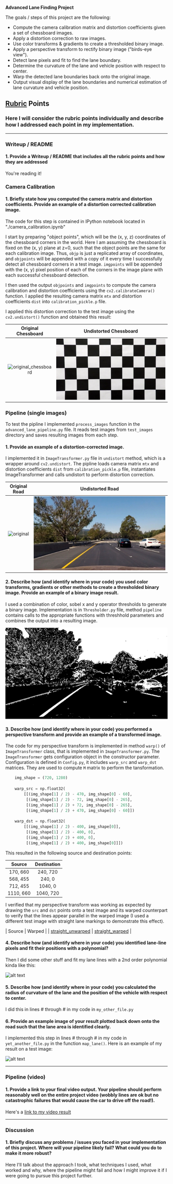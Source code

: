 **Advanced Lane Finding Project**

The goals / steps of this project are the following:

* Compute the camera calibration matrix and distortion coefficients given a set of chessboard images.
* Apply a distortion correction to raw images.
* Use color transforms & gradients to create a thresholded binary image.
* Apply a perspective transform to rectify binary image ("birds-eye view").
* Detect lane pixels and fit to find the lane boundary.
* Determine the curvature of the lane and vehicle position with respect to center.
* Warp the detected lane boundaries back onto the original image.
* Output visual display of the lane boundaries and numerical estimation of lane curvature and vehicle position.

[//]: # (Image References)

[original_chessboard]: ./camera_cal/calibration1.jpg "Original chessboard"
[undistorted_chessboard]: ./output_images/calibration1.jpg "Undistorted chessboard"
[original]: ./test_images/test6.jpg "Original road"
[undistorted_road]: ./output_images/test6.jpg_0.jpg "Undistorted road"

[straight_unwarped]: ./output_images/straight_lines1.jpg_2_1.jpg "Straight lines unwarped"
[straight_warped]: ./output_images/straight_lines1.jpg_2_2.jpg "Straight lines warped"

[binary]: ./output_images/test6.jpg_1.jpg "Binary Example"
[image4]: ./examples/warped_straight_lines.jpg "Warp Example"
[image5]: ./examples/color_fit_lines.jpg "Fit Visual"
[image6]: ./examples/example_output.jpg "Output"
[video1]: ./project_video.mp4 "Video"

## [Rubric](https://review.udacity.com/#!/rubrics/571/view) Points

### Here I will consider the rubric points individually and describe how I addressed each point in my implementation.  

---

### Writeup / README

#### 1. Provide a Writeup / README that includes all the rubric points and how they are addressed
You're reading it!

### Camera Calibration

#### 1. Briefly state how you computed the camera matrix and distortion coefficients. Provide an example of a distortion corrected calibration image.

The code for this step is contained in IPython notebook located in "./camera_calibration.ipynb"

I start by preparing "object points", which will be the (x, y, z) coordinates of the chessboard corners in the world. Here I am assuming the chessboard is fixed on the (x, y) plane at z=0, such that the object points are the same for each calibration image.  Thus, `objp` is just a replicated array of coordinates, and `objpoints` will be appended with a copy of it every time I successfully detect all chessboard corners in a test image.  `imgpoints` will be appended with the (x, y) pixel position of each of the corners in the image plane with each successful chessboard detection.  

I then used the output `objpoints` and `imgpoints` to compute the camera calibration and distortion coefficients using the `cv2.calibrateCamera()` function. I applied the resulting camera matrix `mtx` and distortion coefficients `dist` into `calibration_pickle.p` file.

I applied this distortion correction to the test image using the `cv2.undistort()` function and obtained this result: 

| Original Chessboard | Undistorted Chessboard |
|:-------------------:|:---------------------:| 
| ![original_chessboard] | ![undistorted_chessboard] |

### Pipeline (single images)

To test the pipline I implemented `process_images` function in the `advanced_lane_pipeline.py` file. It reads test images from `test_images` directory and saves resulting images from each step.

#### 1. Provide an example of a distortion-corrected image.

I implemented it in `ImageTransformer.py` file in `undistort` method, which is a wrapper around `cv2.undistort`. The pipline loads camera matrix `mtx` and distortion coefficients `dist` from `calibration_pickle.p` file, instantiates ImageTransformer and calls undistort to perform distortion correction. 

| Original Road | Undistorted Road |
|:-------------------:|:---------------------:| 
| ![original] | ![undistorted_road] |

#### 2. Describe how (and identify where in your code) you used color transforms, gradients or other methods to create a thresholded binary image.  Provide an example of a binary image result.

I used a combination of color, sobel x and y operator thresholds to generate a binary image. Implementation is in `Thresholder.py` file, method `pipeline` contains calls to the appropriate functions with threshhold parameters and combines the output into a resulting image.

![binary]

#### 3. Describe how (and identify where in your code) you performed a perspective transform and provide an example of a transformed image.

The code for my perspective transform is implemented in method `warp()` of `ImageTransformer` class, that is implemented in `ImageTransformer.py`. The `ImageTransformer` gets configuration object in the constructor parameter. Configuration is defined in `Config.py`, it includes `warp_src` and `warp_dst` matrices. They are used to compute `M` matrix to perform the tansformation.


```python
    img_shape = (720, 1280)

    warp_src = np.float32(
        [[(img_shape[1] / 2) - 470, img_shape[0] - 60],
         [(img_shape[1] / 2) - 72, img_shape[0] - 265],
         [(img_shape[1] / 2) + 72, img_shape[0] - 265],
         [(img_shape[1] / 2) + 470, img_shape[0] - 60]])

    warp_dst = np.float32(
        [[(img_shape[1] / 2) - 400, img_shape[0]],
         [(img_shape[1] / 2) - 400, 0],
         [(img_shape[1] / 2) + 400, 0],
         [(img_shape[1] / 2) + 400, img_shape[0]]])
```

This resulted in the following source and destination points:

| Source        | Destination   | 
|:-------------:|:-------------:| 
| 170, 660      | 240, 720        | 
| 568, 455      |240, 0      |
| 712, 455     | 1040, 0      |
| 1110, 660      | 1040, 720       |

I verified that my perspective transform was working as expected by drawing the `src` and `dst` points onto a test image and its warped counterpart to verify that the lines appear parallel in the warped image (I used a different test image with straight lane markings to demonstrate this effect).

| Source        | Warped   | 
| [straight_unwarped] | [straight_warped] | 

#### 4. Describe how (and identify where in your code) you identified lane-line pixels and fit their positions with a polynomial?

Then I did some other stuff and fit my lane lines with a 2nd order polynomial kinda like this:

![alt text][image5]

#### 5. Describe how (and identify where in your code) you calculated the radius of curvature of the lane and the position of the vehicle with respect to center.

I did this in lines # through # in my code in `my_other_file.py`

#### 6. Provide an example image of your result plotted back down onto the road such that the lane area is identified clearly.

I implemented this step in lines # through # in my code in `yet_another_file.py` in the function `map_lane()`.  Here is an example of my result on a test image:

![alt text][image6]

---

### Pipeline (video)

#### 1. Provide a link to your final video output.  Your pipeline should perform reasonably well on the entire project video (wobbly lines are ok but no catastrophic failures that would cause the car to drive off the road!).

Here's a [link to my video result](./project_video.mp4)

---

### Discussion

#### 1. Briefly discuss any problems / issues you faced in your implementation of this project.  Where will your pipeline likely fail?  What could you do to make it more robust?

Here I'll talk about the approach I took, what techniques I used, what worked and why, where the pipeline might fail and how I might improve it if I were going to pursue this project further.  
